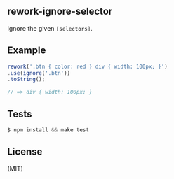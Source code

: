 
## rework-ignore-selector

Ignore the given `[selectors]`.

## Example

```js
rework('.btn { color: red } div { width: 100px; }')
.use(ignore('.btn'))
.toString();

// => div { width: 100px; }
```

## Tests

```js
$ npm install && make test
```

## License

(MIT)
